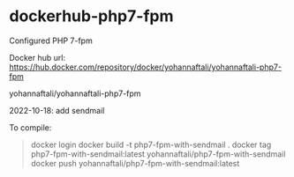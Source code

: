 # dockerhub-php7-fpm
Configured PHP 7-fpm

Docker hub url: https://hub.docker.com/repository/docker/yohannaftali/yohannaftali-php7-fpm

yohannaftali/yohannaftali-php7-fpm

2022-10-18: add sendmail

To compile:

> docker login
> docker build -t php7-fpm-with-sendmail .
> docker tag php7-fpm-with-sendmail:latest yohannaftali/php7-fpm-with-sendmail
> docker push yohannaftali/php7-fpm-with-sendmail:latest
